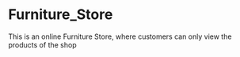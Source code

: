 # Furniture_Store
This is an online Furniture Store, where customers can only view the products of the shop
